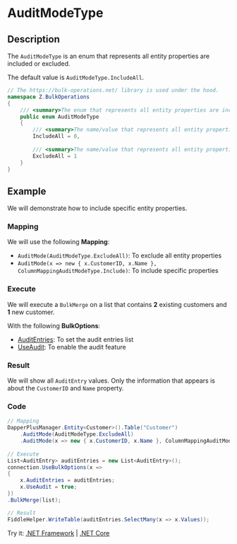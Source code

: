 # AuditModeType

## Description

The `AuditModeType` is an enum that represents all entity properties are included or excluded.

The default value is `AuditModeType.IncludeAll`.

```csharp
// The https://bulk-operations.net/ library is used under the hood.
namespace Z.BulkOperations
{
    /// <summary>The enum that represents all entity properties are included or excluded.</summary>
    public enum AuditModeType
    {
        /// <summary>The name/value that represents all entity properties are included.</summary>
        IncludeAll = 0,
		
        /// <summary>The name/value that represents all entity properties are excluded.</summary>
        ExcludeAll = 1
    }
}
```

## Example

We will demonstrate how to include specific entity properties.

### Mapping

We will use the following **Mapping**:
- `AuditMode(AuditModeType.ExcludeAll)`: To exclude all entity properties
- `AuditMode(x => new { x.CustomerID, x.Name }, ColumnMappingAuditModeType.Include)`: To include specific properties

### Execute

We will execute a `BulkMerge` on a list that contains **2** existing customers and **1** new customer.

With the following **BulkOptions**:
- [AuditEntries](audit-entries.md): To set the audit entries list
- [UseAudit](use-audit.md): To enable the audit feature

### Result

We will show all `AuditEntry` values. Only the information that appears is about the `CustomerID` and `Name` property.

### Code

```csharp
// Mapping
DapperPlusManager.Entity<Customer>().Table("Customer")
	.AuditMode(AuditModeType.ExcludeAll)
	.AuditMode(x => new { x.CustomerID, x.Name }, ColumnMappingAuditModeType.Include);
	
// Execute
List<AuditEntry> auditEntries = new List<AuditEntry>(); 
connection.UseBulkOptions(x => 
{ 
	x.AuditEntries = auditEntries; 
	x.UseAudit = true;
})
.BulkMerge(list); 

// Result
FiddleHelper.WriteTable(auditEntries.SelectMany(x => x.Values));
```

Try it: [.NET Framework](https://dotnetfiddle.net/CDA98j) | [.NET Core](https://dotnetfiddle.net/y4w1ZG)
